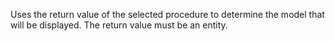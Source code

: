 Uses the return value of the selected procedure to determine the model that will be displayed. The return value must be an entity.